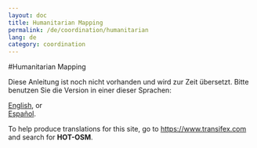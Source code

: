```yaml
---
layout: doc
title: Humanitarian Mapping
permalink: /de/coordination/humanitarian
lang: de
category: coordination
---
```


#Humanitarian Mapping

Diese Anleitung ist noch nicht vorhanden und wird zur Zeit übersetzt. Bitte benutzen Sie die Version in einer dieser Sprachen:  

[English](/en/coordination/humanitarian), or  
[Español](/es/coordination/humanitarian).  

To help produce translations for this site, go to <https://www.transifex.com> and search for **HOT-OSM**.  
